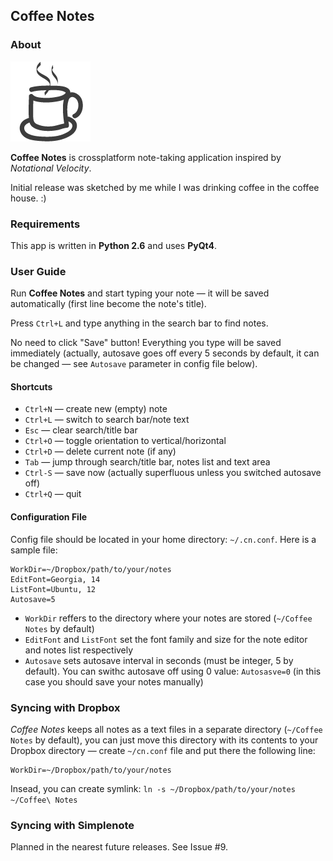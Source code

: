 <!-- -*- mode: markdown -*- -->
Coffee Notes
------------

### About

![](https://github.com/dmych/cn/raw/master/icon.png)

**Coffee Notes** is crossplatform note-taking application inspired by *Notational Velocity*.

Initial release was sketched by me while I was drinking coffee in the coffee house. :)

### Requirements

This app is written in **Python 2.6** and uses **PyQt4**.

### User Guide

Run **Coffee Notes** and start typing your note — it will be saved automatically (first line become the note's title).

Press `Ctrl+L` and type anything in the search bar to find notes.

No need to click "Save" button! Everything you type will be saved immediately (actually, autosave goes off every 5 seconds by default, it can be changed — see `Autosave` parameter in config file below).

#### Shortcuts

* `Ctrl+N` — create new (empty) note
* `Ctrl+L` — switch to search bar/note text
* `Esc` — clear search/title bar
* `Ctrl+O` — toggle orientation to vertical/horizontal
* `Ctrl+D` — delete current note (if any)
* `Tab` — jump through search/title bar, notes list and text area
* `Ctrl-S` — save now (actually superfluous unless you switched autosave off)
* `Ctrl+Q` — quit

#### Configuration File

Config file should be located in your home directory: `~/.cn.conf`. Here is a sample file:

    WorkDir=~/Dropbox/path/to/your/notes
    EditFont=Georgia, 14
    ListFont=Ubuntu, 12
    Autosave=5
    
* `WorkDir` reffers to the directory where your notes are stored (`~/Coffee Notes` by default)
* `EditFont` and `ListFont` set the font family and size for the note editor and notes list respectively
* `Autosave` sets autosave interval in seconds (must be integer, 5 by default). You can swithc autosave off using 0 value: `Autosasve=0` (in this case you should save your notes manually)

### Syncing with Dropbox

*Coffee Notes* keeps all notes as a text files in a separate directory (`~/Coffee Notes` by default), you can just move this directory with its contents to your Dropbox directory — create `~/cn.conf` file and put there the following line:

    WorkDir=~/Dropbox/path/to/your/notes

Insead, you can create symlink: `ln -s ~/Dropbox/path/to/your/notes ~/Coffee\ Notes`

### Syncing with Simplenote

Planned in the nearest future releases. See Issue #9.
